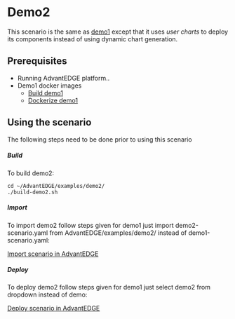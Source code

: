 # Demo2

This scenario is the same as [demo1](../demo1/README.md) except that it uses _user charts_ to deploy its components instead of using dynamic chart generation.

## Prerequisites

- Running AdvantEDGE platform..
- Demo1 docker images
  - [Build demo1](../demo1/README.md)
  - [Dockerize demo1](../demo1/README.md)

## Using the scenario

The following steps need to be done prior to using this scenario

##### Build

To build demo2:

```
cd ~/AdvantEDGE/examples/demo2/
./build-demo2.sh
```

##### Import

To import demo2 follow steps given for demo1 just import demo2-scenario.yaml from AdvantEDGE/examples/demo2/ instead of demo1-scenario.yaml:

[Import scenario in AdvantEDGE](https://github.com/InterDigitalInc/AdvantEDGE/wiki/basic-operation#import-demo1-scenario-in-advantedge)



##### Deploy

To deploy demo2 follow steps given for demo1 just select demo2 from dropdown instead of demo:

[Deploy scenario in AdvantEDGE](https://github.com/InterDigitalInc/AdvantEDGE/wiki/basic-operation#deploy-demo1-scenario)
